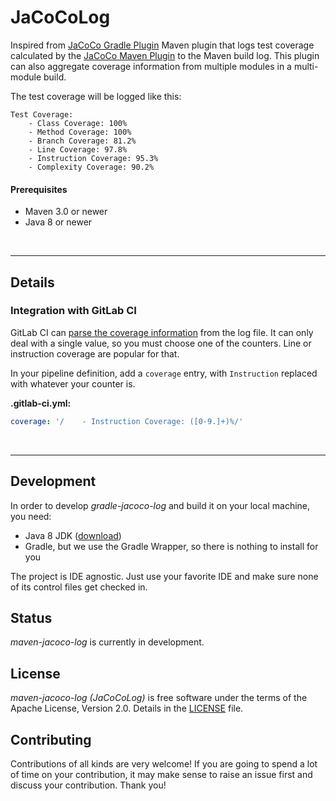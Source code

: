 # JaCoCoLog

Inspired from [JaCoCo Gradle Plugin](https://gitlab.com/barfuin/gradle-jacoco-log)
Maven plugin that logs test coverage calculated by the
[JaCoCo Maven Plugin](https://www.eclemma.org/jacoco/trunk/doc/maven.html) to the Maven build log.
This plugin can also aggregate coverage information from multiple modules in a multi-module build.

The test coverage will be logged like this:

```
Test Coverage:
    - Class Coverage: 100%
    - Method Coverage: 100%
    - Branch Coverage: 81.2%
    - Line Coverage: 97.8%
    - Instruction Coverage: 95.3%
    - Complexity Coverage: 90.2%
```

#### Prerequisites

- Maven 3.0 or newer
- Java 8 or newer

&nbsp;

----------------------------------------------------------------------------------------------------------------------

## Details

### Integration with GitLab CI

GitLab CI can [parse the coverage
information](https://docs.gitlab.com/ci/testing/code_coverage) from the log file.
It can only deal with a single value, so you must choose one of the counters. Line or instruction coverage are popular
for that.

In your pipeline definition, add a `coverage` entry, with `Instruction` replaced with whatever your counter is.

**.gitlab-ci.yml:**
```yaml
coverage: '/    - Instruction Coverage: ([0-9.]+)%/'
```

&nbsp;

----------------------------------------------------------------------------------------------------------------------

## Development

In order to develop *gradle-jacoco-log* and build it on your local machine, you need:

- Java 8 JDK ([download](https://adoptopenjdk.net/releases.html?variant=openjdk8))
- Gradle, but we use the Gradle Wrapper, so there is nothing to install for you

The project is IDE agnostic. Just use your favorite IDE and make sure none of its control files get checked in.


## Status

*maven-jacoco-log* is currently in development.


## License

*maven-jacoco-log (JaCoCoLog)* is free software under the terms of the Apache License, Version 2.0.
Details in the [LICENSE](LICENSE) file.


## Contributing

Contributions of all kinds are very welcome! If you are going to spend a lot of time on your contribution, it may
make sense to raise an issue first and discuss your contribution. Thank you!
